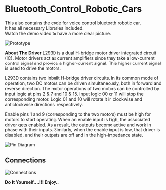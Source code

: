 # Bluetooth_Control_Robotic_Cars
This also contains the code for voice control bluetooth robotic car.<br>
It has all necessary Libraries included.<br>
Watch the demo video to have a more clear picture.<br>

![Prototype](https://raw.githubusercontent.com/sarthaksahni1/AiConclave-Medical/master/RoboticCar.jpg)<br>

<b>About The Driver</b>
L293D is a dual H-bridge motor driver integrated circuit (IC). Motor drivers act as current amplifiers since they take a low-current control signal and provide a higher-current signal. This higher current signal is used to drive the motors.<br>

L293D contains two inbuilt H-bridge driver circuits. In its common mode of operation, two DC motors can be driven simultaneously, both in forward and reverse direction. The motor operations of two motors can be controlled by input logic at pins 2 & 7 and 10 & 15. Input logic 00 or 11 will stop the corresponding motor. Logic 01 and 10 will rotate it in clockwise and anticlockwise directions, respectively.<br>

Enable pins 1 and 9 (corresponding to the two motors) must be high for motors to start operating. When an enable input is high, the associated driver gets enabled. As a result, the outputs become active and work in phase with their inputs. Similarly, when the enable input is low, that driver is disabled, and their outputs are off and in the high-impedance state.<br>

![Pin Diagram](https://www.engineersgarage.com/sites/default/files/L293D_1.jpg)<br>

## Connections

![Connections](https://raw.githubusercontent.com/sarthaksahni1/AiConclave-Medical/master/IC_Connection.jpg)

<b>Do It Yourself....!!! Enjoy..</b>

